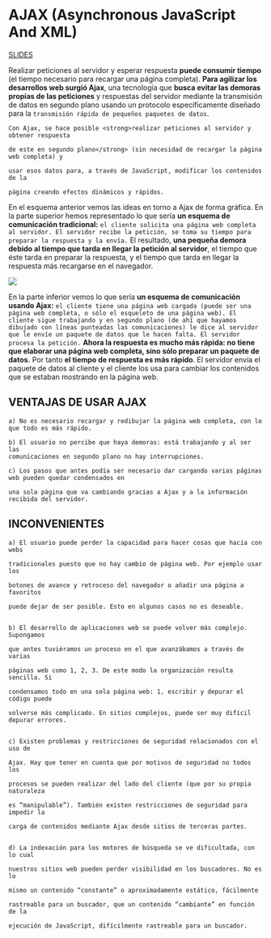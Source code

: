 <h1>AJAX (Asynchronous JavaScript And XML)</h1>

<a href="https://github.com/juanmaguitar/javascript-notes/tree/master/markdown-en/14-AJAX">SLIDES</a>



Realizar peticiones al servidor y esperar respuesta **puede consumir tiempo** (el tiempo necesario para recargar una página completa). **Para agilizar los desarrollos web surgió Ajax**, una tecnología que **busca evitar las demoras propias de las peticiones** y respuestas del servidor mediante la transmisión de datos en segundo plano usando un protocolo específicamente diseñado para la ```transmisión rápida de pequeños paquetes de datos```.

```
Con Ajax, se hace posible <strong>realizar peticiones al servidor y obtener respuesta 

de este en segundo plano</strong> (sin necesidad de recargar la página web completa) y 

usar esos datos para, a través de JavaScript, modificar los contenidos de la 

página creando efectos dinámicos y rápidos.
```

En el esquema anterior vemos las ideas en torno a Ajax de forma gráfica. En la parte superior hemos representado lo que sería **un esquema de comunicación tradicional:** ```el cliente solicita una página web completa al servidor. El servidor recibe la petición, se toma su tiempo para preparar la respuesta y la envía.``` El resultado, **una pequeña demora debido al tiempo que tarda en llegar la petición al servidor**, el tiempo que éste tarda en preparar la respuesta, y el tiempo que tarda en llegar la respuesta más recargarse en el navegador.



<img src="https://www.aprenderaprogramar.com/images/stories/Cursos/CU011/CU01193E_1.png">

En la parte inferior vemos lo que sería **un esquema de comunicación usando Ajax:** ```el cliente tiene una página web cargada (puede ser una página web completa, o sólo el esqueleto de una página web). El cliente sigue trabajando y en segundo plano (de ahí que hayamos dibujado con líneas punteadas las comunicaciones) le dice al servidor que le envíe un paquete de datos que le hacen falta. El servidor procesa la petición.``` **Ahora la respuesta es mucho más rápida: no tiene que elaborar una página web completa, sino sólo preparar un paquete de datos.** Por tanto **el tiempo de respuesta es más rápido**. El servidor envía el paquete de datos al cliente y el cliente los usa para cambiar los contenidos que se estaban mostrando en la página web.

<h2>VENTAJAS DE USAR AJAX</h2>

```
a) No es necesario recargar y redibujar la página web completa, con lo que todo es más rápido.

b) El usuario no percibe que haya demoras: está trabajando y al ser las 
comunicaciones en segundo plano no hay interrupciones.

c) Los pasos que antes podía ser necesario dar cargando varias páginas web pueden quedar condensados en 

una sola página que va cambiando gracias a Ajax y a la información recibida del servidor.
```


<h2>INCONVENIENTES</h2>

```
a) El usuario puede perder la capacidad para hacer cosas que hacía con webs 

tradicionales puesto que no hay cambio de página web. Por ejemplo usar los 

botones de avance y retroceso del navegador o añadir una página a favoritos 

puede dejar de ser posible. Esto en algunos casos no es deseable.


b) El desarrollo de aplicaciones web se puede volver más complejo. Supongamos 

que antes tuviéramos un proceso en el que avanzábamos a través de varias 

páginas web como 1, 2, 3. De este modo la organización resulta sencilla. Si 

condensamos todo en una sola página web: 1, escribir y depurar el código puede 

volverse más complicado. En sitios complejos, puede ser muy difícil depurar errores.


c) Existen problemas y restricciones de seguridad relacionados con el uso de 

Ajax. Hay que tener en cuenta que por motivos de seguridad no todos los 

procesos se pueden realizar del lado del cliente (que por su propia naturaleza 

es “manipulable”). También existen restricciones de seguridad para impedir la 

carga de contenidos mediante Ajax desde sitios de terceras partes.


d) La indexación para los motores de búsqueda se ve dificultada, con lo cual 

nuestros sitios web pueden perder visibilidad en los buscadores. No es lo 

mismo un contenido “constante” o aproximadamente estático, fácilmente 

rastreable para un buscador, que un contenido “cambiante” en función de la 

ejecución de JavaScript, difícilmente rastreable para un buscador.

```